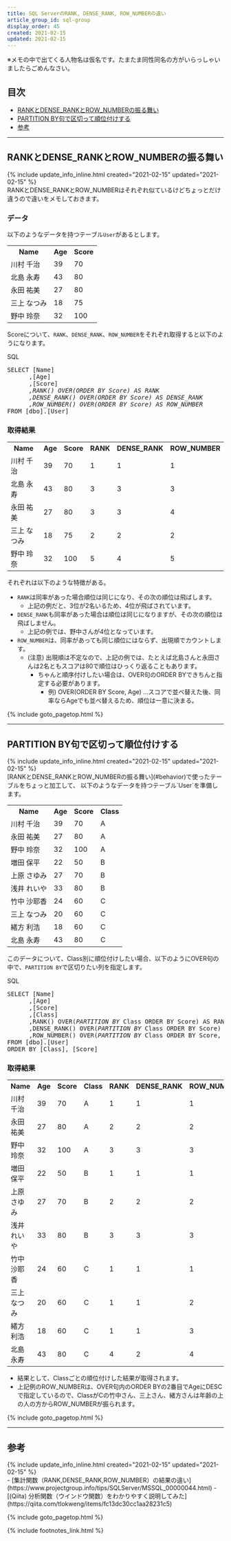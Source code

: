 ```yaml
---
title: SQL ServerのRANK, DENSE_RANK, ROW_NUMBERの違い
article_group_id: sql-group
display_order: 45
created: 2021-02-15
updated: 2021-02-15
---
```

※メモの中で出てくる人物名は仮名です。たまたま同性同名の方がいらっしゃいましたらごめんなさい。

## <a name="index">目次</a>

<ul id="index_ul">
<li><a href="#behavior">RANKとDENSE_RANKとROW_NUMBERの振る舞い</a></li>
<li><a href="#partition-by">PARTITION BY句で区切って順位付けする</a></li>
<li><a href="#reference">参考</a></li>
</ul>

* * *
## <a name="behavior">RANKとDENSE_RANKとROW_NUMBERの振る舞い</a>
<div class="chapter-updated">{% include update_info_inline.html created="2021-02-15" updated="2021-02-15" %}</div>
RANKとDENSE_RANKとROW_NUMBERはそれぞれ似ているけどちょっとだけ違うので違いをメモしておきます。

### データ
以下のようなデータを持つテーブル`User`があるとします。
<table class="normal">
	<tr>
		<th>Name</th>
		<th>Age</th>
		<th>Score</th>
	</tr>
	<tr>
		<td>川村 千治</td>
		<td>39</td>
		<td>70</td>
	</tr>
	<tr>
		<td>北島 永寿</td>
		<td>43</td>
		<td>80</td>
	</tr>
	<tr>
		<td>永田 祐美</td>
		<td>27</td>
		<td>80</td>
	</tr>
	<tr>
		<td>三上 なつみ</td>
		<td>18</td>
		<td>75</td>
	</tr>
	<tr>
		<td>野中 玲奈</td>
		<td>32</td>
		<td>100</td>
	</tr>
</table>

Scoreについて、`RANK`、`DENSE_RANK`、`ROW_NUMBER`をそれぞれ取得すると以下のようになります。
<div class="code-box">
<div class="title">SQL</div>
<pre>
SELECT [Name]
      ,[Age]
      ,[Score]
      <em>,RANK() OVER(ORDER BY Score) AS RANK</em>
      <em>,DENSE_RANK() OVER(ORDER BY Score) AS DENSE_RANK</em>
      <em>,ROW_NUMBER() OVER(ORDER BY Score) AS ROW_NUMBER</em>
FROM [dbo].[User]
</pre>
</div>

### 取得結果
<table class="normal">
	<tr>
		<th>Name</th>
		<th>Age</th>
		<th>Score</th>
		<th>RANK</th>
		<th>DENSE_RANK</th>
		<th>ROW_NUMBER</th>
	</tr>
	<tr>
		<td>川村 千治</td>
		<td>39</td>
		<td>70</td>
		<td>1</td>
		<td>1</td>
		<td>1</td>
	</tr>
	<tr>
		<td>北島 永寿</td>
		<td>43</td>
		<td>80</td>
		<td>3</td>
		<td>3</td>
		<td>3</td>
	</tr>
	<tr>
		<td>永田 祐美</td>
		<td>27</td>
		<td>80</td>
		<td>3</td>
		<td>3</td>
		<td>4</td>
	</tr>
	<tr>
		<td>三上 なつみ</td>
		<td>18</td>
		<td>75</td>
		<td>2</td>
		<td>2</td>
		<td>2</td>
	</tr>
	<tr>
		<td>野中 玲奈</td>
		<td>32</td>
		<td>100</td>
		<td>5</td>
		<td>4</td>
		<td>5</td>
	</tr>
</table>

それぞれは以下のような特徴がある。

- `RANK`は同率があった場合順位は同じになり、その次の順位は飛ばします。
  - 上記の例だと、3位が2名いるため、4位が飛ばされています。
- `DENSE_RANK`も同率があった場合は順位は同じになりますが、その次の順位は飛ばしません。
  - 上記の例では、野中さんが4位となっています。
- `ROW_NUMBER`は、同率があっても同じ順位にはならず、出現順でカウントします。
  - (注意) 出現順は不定なので、上記の例では、たとえば北島さんと永田さんは2名ともスコアは80で順位はひっくり返ることもあります。
    - ちゃんと順序付けしたい場合は、OVER句のORDER BYできちんと指定する必要があります。
      - 例) OVER(ORDER BY Score, Age) …スコアで並べ替えた後、同率ならAgeでも並べ替えるため、順位は一意に決まる。

{% include goto_pagetop.html %}

* * *
## <a name="partition-by">PARTITION BY句で区切って順位付けする</a>
<div class="chapter-updated">{% include update_info_inline.html created="2021-02-15" updated="2021-02-15" %}</div>
[RANKとDENSE_RANKとROW_NUMBERの振る舞い](#behavior)で使ったテーブルをちょっと加工して、  
以下のようなデータを持つテーブル`User`を準備します。

<table class="normal">
	<tr>
		<th>Name</th>
		<th>Age</th>
		<th>Score</th>
		<th>Class</th>
	</tr>
	<tr>
		<td>川村 千治</td>
		<td>39</td>
		<td>70</td>
		<td>A</td>
	</tr>
	<tr>
		<td>永田 祐美</td>
		<td>27</td>
		<td>80</td>
		<td>A</td>
	</tr>
	<tr>
		<td>野中 玲奈</td>
		<td>32</td>
		<td>100</td>
		<td>A</td>
	</tr>
	<tr>
		<td>増田 保平</td>
		<td>22</td>
		<td>50</td>
		<td>B</td>
	</tr>
	<tr>
		<td>上原 さゆみ</td>
		<td>27</td>
		<td>70</td>
		<td>B</td>
	</tr>
	<tr>
		<td>浅井 れいや</td>
		<td>33</td>
		<td>80</td>
		<td>B</td>
	</tr>
	<tr>
		<td>竹中 沙耶香</td>
		<td>24</td>
		<td>60</td>
		<td>C</td>
	</tr>
	<tr>
		<td>三上 なつみ</td>
		<td>20</td>
		<td>60</td>
		<td>C</td>
	</tr>
	<tr>
		<td>緒方 利浩</td>
		<td>18</td>
		<td>60</td>
		<td>C</td>
	</tr>
	<tr>
		<td>北島 永寿</td>
		<td>43</td>
		<td>80</td>
		<td>C</td>
	</tr>
</table>

このデータについて、Class別に順位付けしたい場合、以下のようにOVER句の中で、`PARTITION BY`で区切りたい列を指定します。

<div class="code-box">
<div class="title">SQL</div>
<pre>
SELECT [Name]
      ,[Age]
      ,[Score]
      ,[Class]
      ,RANK() OVER(<em>PARTITION BY</em> Class ORDER BY Score) AS RANK
      ,DENSE_RANK() OVER(<em>PARTITION BY</em> Class ORDER BY Score) AS DENSE_RANK
      ,ROW_NUMBER() OVER(<em>PARTITION BY</em> Class ORDER BY Score, Age DESC) AS ROW_NUMBER
FROM [dbo].[User]
ORDER BY [Class], [Score]
</pre>
</div>

### 取得結果
<table class="normal">
	<tr>
		<th>Name</th>
		<th>Age</th>
		<th>Score</th>
		<th>Class</th>
		<th>RANK</th>
		<th>DENSE_RANK</th>
		<th>ROW_NUMBER</th>
	</tr>
	<tr>
		<td>川村 千治</td>
		<td>39</td>
		<td>70</td>
		<td>A</td>
		<td>1</td>
		<td>1</td>
		<td>1</td>
	</tr>
	<tr>
		<td>永田 祐美</td>
		<td>27</td>
		<td>80</td>
		<td>A</td>
		<td>2</td>
		<td>2</td>
		<td>2</td>
	</tr>
	<tr>
		<td>野中 玲奈</td>
		<td>32</td>
		<td>100</td>
		<td>A</td>
		<td>3</td>
		<td>3</td>
		<td>3</td>
	</tr>
	<tr>
		<td>増田 保平</td>
		<td>22</td>
		<td>50</td>
		<td>B</td>
		<td>1</td>
		<td>1</td>
		<td>1</td>
	</tr>
	<tr>
		<td>上原 さゆみ</td>
		<td>27</td>
		<td>70</td>
		<td>B</td>
		<td>2</td>
		<td>2</td>
		<td>2</td>
	</tr>
	<tr>
		<td>浅井 れいや</td>
		<td>33</td>
		<td>80</td>
		<td>B</td>
		<td>3</td>
		<td>3</td>
		<td>3</td>
	</tr>
	<tr>
		<td>竹中 沙耶香</td>
		<td>24</td>
		<td>60</td>
		<td>C</td>
		<td>1</td>
		<td>1</td>
		<td>1</td>
	</tr>
	<tr>
		<td>三上 なつみ</td>
		<td>20</td>
		<td>60</td>
		<td>C</td>
		<td>1</td>
		<td>1</td>
		<td>2</td>
	</tr>
	<tr>
		<td>緒方 利浩</td>
		<td>18</td>
		<td>60</td>
		<td>C</td>
		<td>1</td>
		<td>1</td>
		<td>3</td>
	</tr>
	<tr>
		<td>北島 永寿</td>
		<td>43</td>
		<td>80</td>
		<td>C</td>
		<td>4</td>
		<td>2</td>
		<td>4</td>
	</tr>
</table>

- 結果として、Classごとの順位付けした結果が取得されます。
- 上記例のROW_NUMBERは、OVER句内のORDER BYの2番目でAgeにDESCで指定しているので、ClassがCの竹中さん、三上さん、緒方さんは年齢の上の人の方からROW_NUMBERが振られます。

{% include goto_pagetop.html %}

* * *
## <a name="reference">参考</a>
<div class="chapter-updated">{% include update_info_inline.html created="2021-02-15" updated="2021-02-15" %}</div>
- [集計関数（RANK,DENSE_RANK,ROW_NUMBER）の結果の違い](https://www.projectgroup.info/tips/SQLServer/MSSQL_00000044.html)
- [(Qiita) 分析関数（ウインドウ関数）をわかりやすく説明してみた](https://qiita.com/tlokweng/items/fc13dc30cc1aa28231c5)

{% include goto_pagetop.html %}

{% include footnotes_link.html %}
